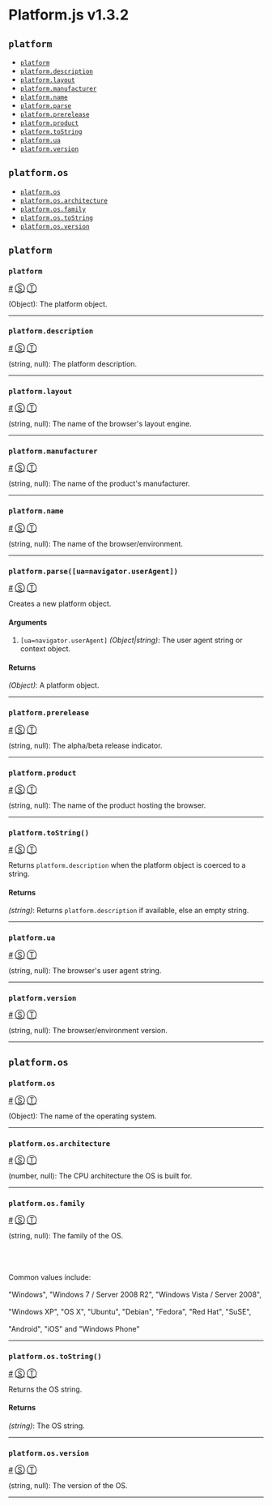 # Platform.js <span>v1.3.2</span>

<!-- div class="toc-container" -->

<!-- div -->

## `platform`
* <a href="#platform">`platform`</a>
* <a href="#platform-description">`platform.description`</a>
* <a href="#platform-layout">`platform.layout`</a>
* <a href="#platform-manufacturer">`platform.manufacturer`</a>
* <a href="#platform-name">`platform.name`</a>
* <a href="#platform-parse">`platform.parse`</a>
* <a href="#platform-prerelease">`platform.prerelease`</a>
* <a href="#platform-product">`platform.product`</a>
* <a href="#platform-toString">`platform.toString`</a>
* <a href="#platform-ua">`platform.ua`</a>
* <a href="#platform-version">`platform.version`</a>

<!-- /div -->

<!-- div -->

## `platform.os`
* <a href="#platform-os">`platform.os`</a>
* <a href="#platform-os-architecture">`platform.os.architecture`</a>
* <a href="#platform-os-family">`platform.os.family`</a>
* <a href="#platform-os-toString">`platform.os.toString`</a>
* <a href="#platform-os-version">`platform.os.version`</a>

<!-- /div -->

<!-- /div -->

<!-- div class="doc-container" -->

<!-- div -->

## `platform`

<!-- div -->

### <a id="platform"></a>`platform`
<a href="#platform">#</a> [&#x24C8;](https://github.com/bestiejs/platform.js/blob/1.3.2/platform.js#L997 "View in source") [&#x24C9;][1]

(Object): The platform object.

* * *

<!-- /div -->

<!-- div -->

### <a id="platform-description"></a>`platform.description`
<a href="#platform-description">#</a> [&#x24C8;](https://github.com/bestiejs/platform.js/blob/1.3.2/platform.js#L1005 "View in source") [&#x24C9;][1]

(string, null): The platform description.

* * *

<!-- /div -->

<!-- div -->

### <a id="platform-layout"></a>`platform.layout`
<a href="#platform-layout">#</a> [&#x24C8;](https://github.com/bestiejs/platform.js/blob/1.3.2/platform.js#L1013 "View in source") [&#x24C9;][1]

(string, null): The name of the browser's layout engine.

* * *

<!-- /div -->

<!-- div -->

### <a id="platform-manufacturer"></a>`platform.manufacturer`
<a href="#platform-manufacturer">#</a> [&#x24C8;](https://github.com/bestiejs/platform.js/blob/1.3.2/platform.js#L1021 "View in source") [&#x24C9;][1]

(string, null): The name of the product's manufacturer.

* * *

<!-- /div -->

<!-- div -->

### <a id="platform-name"></a>`platform.name`
<a href="#platform-name">#</a> [&#x24C8;](https://github.com/bestiejs/platform.js/blob/1.3.2/platform.js#L1029 "View in source") [&#x24C9;][1]

(string, null): The name of the browser/environment.

* * *

<!-- /div -->

<!-- div -->

### <a id="platform-parse"></a>`platform.parse([ua=navigator.userAgent])`
<a href="#platform-parse">#</a> [&#x24C8;](https://github.com/bestiejs/platform.js/blob/1.3.2/platform.js#L253 "View in source") [&#x24C9;][1]

Creates a new platform object.

#### Arguments
1. `[ua=navigator.userAgent]` *(Object|string)*: The user agent string or context object.

#### Returns
*(Object)*:  A platform object.

* * *

<!-- /div -->

<!-- div -->

### <a id="platform-prerelease"></a>`platform.prerelease`
<a href="#platform-prerelease">#</a> [&#x24C8;](https://github.com/bestiejs/platform.js/blob/1.3.2/platform.js#L1037 "View in source") [&#x24C9;][1]

(string, null): The alpha/beta release indicator.

* * *

<!-- /div -->

<!-- div -->

### <a id="platform-product"></a>`platform.product`
<a href="#platform-product">#</a> [&#x24C8;](https://github.com/bestiejs/platform.js/blob/1.3.2/platform.js#L1045 "View in source") [&#x24C9;][1]

(string, null): The name of the product hosting the browser.

* * *

<!-- /div -->

<!-- div -->

### <a id="platform-toString"></a>`platform.toString()`
<a href="#platform-toString">#</a> [&#x24C8;](https://github.com/bestiejs/platform.js/blob/1.3.2/platform.js#L601 "View in source") [&#x24C9;][1]

Returns `platform.description` when the platform object is coerced to a string.

#### Returns
*(string)*:  Returns `platform.description` if available, else an empty string.

* * *

<!-- /div -->

<!-- div -->

### <a id="platform-ua"></a>`platform.ua`
<a href="#platform-ua">#</a> [&#x24C8;](https://github.com/bestiejs/platform.js/blob/1.3.2/platform.js#L1053 "View in source") [&#x24C9;][1]

(string, null): The browser's user agent string.

* * *

<!-- /div -->

<!-- div -->

### <a id="platform-version"></a>`platform.version`
<a href="#platform-version">#</a> [&#x24C8;](https://github.com/bestiejs/platform.js/blob/1.3.2/platform.js#L1061 "View in source") [&#x24C9;][1]

(string, null): The browser/environment version.

* * *

<!-- /div -->

<!-- /div -->

<!-- div -->

## `platform.os`

<!-- div -->

### <a id="platform-os"></a>`platform.os`
<a href="#platform-os">#</a> [&#x24C8;](https://github.com/bestiejs/platform.js/blob/1.3.2/platform.js#L1069 "View in source") [&#x24C9;][1]

(Object): The name of the operating system.

* * *

<!-- /div -->

<!-- div -->

### <a id="platform-os-architecture"></a>`platform.os.architecture`
<a href="#platform-os-architecture">#</a> [&#x24C8;](https://github.com/bestiejs/platform.js/blob/1.3.2/platform.js#L1077 "View in source") [&#x24C9;][1]

(number, null): The CPU architecture the OS is built for.

* * *

<!-- /div -->

<!-- div -->

### <a id="platform-os-family"></a>`platform.os.family`
<a href="#platform-os-family">#</a> [&#x24C8;](https://github.com/bestiejs/platform.js/blob/1.3.2/platform.js#L1090 "View in source") [&#x24C9;][1]

(string, null): The family of the OS.<br>
<br>
<br>
<br>
Common values include:<br>
<br>
"Windows", "Windows 7 / Server 2008 R2", "Windows Vista / Server 2008",<br>
<br>
"Windows XP", "OS X", "Ubuntu", "Debian", "Fedora", "Red Hat", "SuSE",<br>
<br>
"Android", "iOS" and "Windows Phone"

* * *

<!-- /div -->

<!-- div -->

### <a id="platform-os-toString"></a>`platform.os.toString()`
<a href="#platform-os-toString">#</a> [&#x24C8;](https://github.com/bestiejs/platform.js/blob/1.3.2/platform.js#L1106 "View in source") [&#x24C9;][1]

Returns the OS string.

#### Returns
*(string)*:  The OS string.

* * *

<!-- /div -->

<!-- div -->

### <a id="platform-os-version"></a>`platform.os.version`
<a href="#platform-os-version">#</a> [&#x24C8;](https://github.com/bestiejs/platform.js/blob/1.3.2/platform.js#L1098 "View in source") [&#x24C9;][1]

(string, null): The version of the OS.

* * *

<!-- /div -->

<!-- /div -->

<!-- /div -->

 [1]: #platform "Jump back to the TOC."
